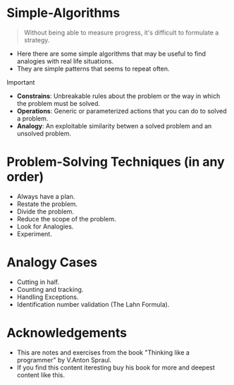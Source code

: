 # Simple-Algorithms
>Without being able to measure progress, it's difficult to formulate a strategy.
- Here there are some simple algorithms that may be useful to find analogies with real life situations.
- They are simple patterns that seems to repeat often.

>[!IMPORTANT] 
>- **Constrains**: Unbreakable rules about the problem or the way in which the problem must be solved.
>- **Operations**: Generic or parameterized actions that you can do to solved a problem.
>- **Analogy**: An exploitable similarity betwen a solved problem and an unsolved problem. 

# Problem-Solving Techniques (in any order)
- Always have a plan.
- Restate the problem.
- Divide the problem.
- Reduce the scope of the problem.
- Look for Analogies.
- Experiment.
# Analogy Cases
- Cutting in half.
- Counting and tracking.
- Handling Exceptions.
- Identification number validation (The Lahn Formula).
# Acknowledgements
- This are notes and exercises from the book "Thinking like a programmer" by V.Anton Spraul.
- If you find this content iteresting buy his book for more and deepest content like this.
  
